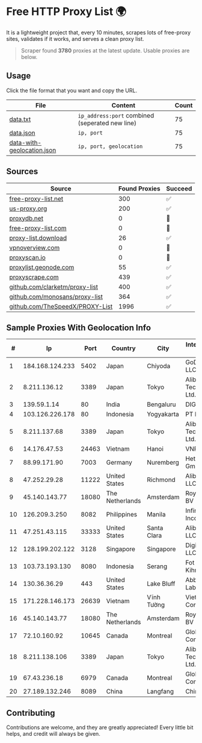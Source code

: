 
# Free HTTP Proxy List 🌍

It is a lightweight project that, every 10 minutes, scrapes lots of free-proxy sites, validates if it works, and serves a clean proxy list.


> Scraper found **3780** proxies at the latest update. Usable proxies are below.

## Usage

Click the file format that you want and copy the URL.


|File|Content|Count|
|----|-------|-----|
|[data.txt](https://raw.githubusercontent.com/themiralay/Proxy-List-World/master/data.txt)|`ip_address:port` combined (seperated new line)|75|
|[data.json](https://raw.githubusercontent.com/themiralay/Proxy-List-World/master/data.json)|`ip, port`|75|
|[data-with-geolocation.json](https://raw.githubusercontent.com/themiralay/Proxy-List-World/master/data-with-geolocation.json)|`ip, port, geolocation`|75|

## Sources

|Source|Found Proxies|Succeed|
|------|-------------|-------|
|[free-proxy-list.net](https://free-proxy-list.net)|300|✅|
|[us-proxy.org](https://www.us-proxy.org)|200|✅|
|[proxydb.net](http://proxydb.net)|0|🚫|
|[free-proxy-list.com](https://free-proxy-list.com/?page=&port=&type%5B%5D=http&type%5B%5D=https&up_time=0&search=Search)|0|🚫|
|[proxy-list.download](https://www.proxy-list.download/HTTP)|26|✅|
|[vpnoverview.com](https://vpnoverview.com/privacy/anonymous-browsing/free-proxy-servers)|0|🚫|
|[proxyscan.io](https://www.proxyscan.io)|0|🚫|
|[proxylist.geonode.com](https://proxylist.geonode.com/api/proxy-list?limit=300&page=1&sort_by=lastChecked&sort_type=desc&protocols=http,https)|55|✅|
|[proxyscrape.com](https://api.proxyscrape.com/v2/?request=displayproxies&protocol=http&timeout=10000&country=all&ssl=all&anonymity=all)|439|✅|
|[github.com/clarketm/proxy-list](https://raw.githubusercontent.com/clarketm/proxy-list/master/proxy-list-raw.txt)|400|✅|
|[github.com/monosans/proxy-list](https://raw.githubusercontent.com/monosans/proxy-list/main/proxies/http.txt)|364|✅|
|[github.com/TheSpeedX/PROXY-List](https://raw.githubusercontent.com/TheSpeedX/PROXY-List/master/http.txt)|1996|✅|


## Sample Proxies With Geolocation Info

|#|Ip|Port|Country|City|Internet Service Provider|
|-|--|----|-------|----|-------------------------|
|1|184.168.124.233|5402|Japan|Chiyoda|GoDaddy.com, LLC|
|2|8.211.136.12|3389|Japan|Tokyo|Alibaba (US) Technology Co., Ltd.|
|3|139.59.1.14|80|India|Bengaluru|DIGITALOCEAN|
|4|103.126.226.178|80|Indonesia|Yogyakarta|PT Deneva|
|5|8.211.137.68|3389|Japan|Tokyo|Alibaba (US) Technology Co., Ltd.|
|6|14.176.47.53|24463|Vietnam|Hanoi|VNPT|
|7|88.99.171.90|7003|Germany|Nuremberg|Hetzner Online GmbH|
|8|47.252.29.28|11222|United States|Richmond|Alibaba Cloud LLC|
|9|45.140.143.77|18080|The Netherlands|Amsterdam|RoyaleHosting BV|
|10|126.209.3.250|8082|Philippines|Manila|Infinivan Incorporated|
|11|47.251.43.115|33333|United States|Santa Clara|Alibaba Cloud LLC|
|12|128.199.202.122|3128|Singapore|Singapore|DigitalOcean, LLC|
|13|103.73.193.130|8080|Indonesia|Serang|Fot PT Kihnabil.net|
|14|130.36.36.29|443|United States|Lake Bluff|Abbott Laboratories|
|15|171.228.146.173|26639|Vietnam|Vĩnh Tường|Viettel Corporation|
|16|45.140.143.77|18080|The Netherlands|Amsterdam|RoyaleHosting BV|
|17|72.10.160.92|10645|Canada|Montreal|GloboTech Communications|
|18|8.211.138.106|3389|Japan|Tokyo|Alibaba (US) Technology Co., Ltd.|
|19|67.43.236.18|6979|Canada|Montreal|GloboTech Communications|
|20|27.189.132.246|8089|China|Langfang|Chinanet|



## Contributing

Contributions are welcome, and they are greatly appreciated! Every
little bit helps, and credit will always be given.

